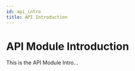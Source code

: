 ```yaml
---
id: api_intro
title: API Introduction
---
```


# API Module Introduction

This is the API Module Intro...